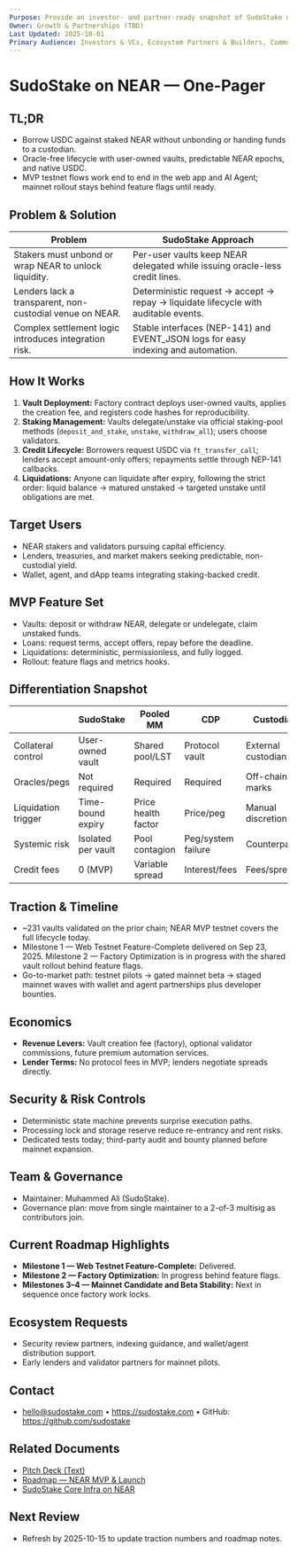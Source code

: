 ```yaml
---
Purpose: Provide an investor- and partner-ready snapshot of SudoStake on NEAR.
Owner: Growth & Partnerships (TBD)
Last Updated: 2025-10-01
Primary Audience: Investors & VCs, Ecosystem Partners & Builders, Community & Prospective Users
---
```


# SudoStake on NEAR — One-Pager

## TL;DR
- Borrow USDC against staked NEAR without unbonding or handing funds to a custodian.
- Oracle-free lifecycle with user-owned vaults, predictable NEAR epochs, and native USDC.
- MVP testnet flows work end to end in the web app and AI Agent; mainnet rollout stays behind feature flags until ready.

## Problem & Solution
| Problem | SudoStake Approach |
| --- | --- |
| Stakers must unbond or wrap NEAR to unlock liquidity. | Per-user vaults keep NEAR delegated while issuing oracle-less credit lines. |
| Lenders lack a transparent, non-custodial venue on NEAR. | Deterministic request → accept → repay → liquidate lifecycle with auditable events. |
| Complex settlement logic introduces integration risk. | Stable interfaces (NEP-141) and EVENT_JSON logs for easy indexing and automation. |

## How It Works
1. **Vault Deployment:** Factory contract deploys user-owned vaults, applies the creation fee, and registers code hashes for reproducibility.
2. **Staking Management:** Vaults delegate/unstake via official staking-pool methods (`deposit_and_stake`, `unstake`, `withdraw_all`); users choose validators.
3. **Credit Lifecycle:** Borrowers request USDC via `ft_transfer_call`; lenders accept amount-only offers; repayments settle through NEP-141 callbacks.
4. **Liquidations:** Anyone can liquidate after expiry, following the strict order: liquid balance → matured unstaked → targeted unstake until obligations are met.

## Target Users
- NEAR stakers and validators pursuing capital efficiency.
- Lenders, treasuries, and market makers seeking predictable, non-custodial yield.
- Wallet, agent, and dApp teams integrating staking-backed credit.

## MVP Feature Set
- Vaults: deposit or withdraw NEAR, delegate or undelegate, claim unstaked funds.
- Loans: request terms, accept offers, repay before the deadline.
- Liquidations: deterministic, permissionless, and fully logged.
- Rollout: feature flags and metrics hooks.

## Differentiation Snapshot
|  | SudoStake | Pooled MM | CDP | Custodial |
|---|---|---|---|---|
| Collateral control | User-owned vault | Shared pool/LST | Protocol vault | External custodian |
| Oracles/pegs | Not required | Required | Required | Off-chain marks |
| Liquidation trigger | Time-bound expiry | Price health factor | Price/peg | Manual discretion |
| Systemic risk | Isolated per vault | Pool contagion | Peg/system failure | Counterparty |
| Credit fees | 0 (MVP) | Variable spread | Interest/fees | Fees/spread |

## Traction & Timeline
- ~231 vaults validated on the prior chain; NEAR MVP testnet covers the full lifecycle today.
- Milestone 1 — Web Testnet Feature-Complete delivered on Sep 23, 2025. Milestone 2 — Factory Optimization is in progress with the shared vault rollout behind feature flags.
- Go-to-market path: testnet pilots → gated mainnet beta → staged mainnet waves with wallet and agent partnerships plus developer bounties.

## Economics
- **Revenue Levers:** Vault creation fee (factory), optional validator commissions, future premium automation services.
- **Lender Terms:** No protocol fees in MVP; lenders negotiate spreads directly.

## Security & Risk Controls
- Deterministic state machine prevents surprise execution paths.
- Processing lock and storage reserve reduce re-entrancy and rent risks.
- Dedicated tests today; third-party audit and bounty planned before mainnet expansion.

## Team & Governance
- Maintainer: Muhammed Ali (SudoStake).
- Governance plan: move from single maintainer to a 2-of-3 multisig as contributors join.

## Current Roadmap Highlights
- **Milestone 1 — Web Testnet Feature-Complete:** Delivered.
- **Milestone 2 — Factory Optimization:** In progress behind feature flags.
- **Milestones 3–4 — Mainnet Candidate and Beta Stability:** Next in sequence once factory work locks.

## Ecosystem Requests
- Security review partners, indexing guidance, and wallet/agent distribution support.
- Early lenders and validator partners for mainnet pilots.

## Contact
- hello@sudostake.com • https://sudostake.com • GitHub: https://github.com/sudostake

## Related Documents
- [Pitch Deck (Text)](./pitch-deck-sudostake-near.md)
- [Roadmap — NEAR MVP & Launch](../execution/sudostake-roadmap-near-mvp.md)
- [SudoStake Core Infra on NEAR](../systems/sudostake-core-infra-on-near.md)

## Next Review
- Refresh by 2025-10-15 to update traction numbers and roadmap notes.

